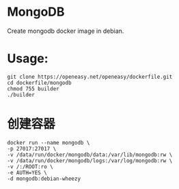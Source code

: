 MongoDB
==========

Create mongodb docker image in debian.

# Usage:
```shell
git clone https://openeasy.net/openeasy/dockerfile.git
cd dockerfile/mongodb
chmod 755 builder
./builder
```

# 创建容器
```shell
docker run --name mongodb \
-p 27017:27017 \
-v /data/run/docker/mongodb/data:/var/lib/mongodb:rw \
-v /data/run/docker/mongodb/logs:/var/log/mongodb:rw \
-v /:/ROOT:ro \
-e AUTH=YES \
-d mongodb:debian-wheezy
```
